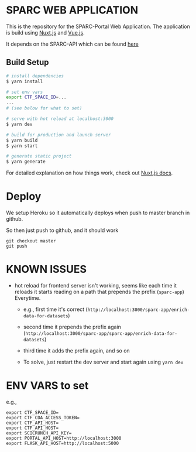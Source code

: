 # SPARC WEB APPLICATION
This is the repository for the SPARC-Portal Web Application. The application is build using [Nuxt.js](https://nuxtjs.org) and [Vue.js](https://vuejs.org/).

It depends on the SPARC-API which can be found [here](https://github.com/nih-sparc/sparc-api) 

## Build Setup

``` bash
# install dependencies
$ yarn install

# set env vars
export CTF_SPACE_ID=...
...
# (see below for what to set)

# serve with hot reload at localhost:3000
$ yarn dev

# build for production and launch server
$ yarn build
$ yarn start

# generate static project
$ yarn generate
```

For detailed explanation on how things work, check out [Nuxt.js docs](https://nuxtjs.org).

# Deploy
We setup Heroku so it automatically deploys when push to master branch in github. 

So then just push to github, and it should work

```
git checkout master
git push
```

# KNOWN ISSUES
- hot reload for frontend server isn't working, seems like each time it reloads it starts reading on a path that prepends the prefix (`sparc-app`) Everytime.
    * e.g., first time it's correct (`http://localhost:3000/sparc-app/enrich-data-for-datasets`)
    * second time it prepends the prefix again (`http://localhost:3000/sparc-app/sparc-app/enrich-data-for-datasets`)
    * third time it adds the prefix again, and so on

    * To solve, just restart the dev server and start again using `yarn dev`
# ENV VARS to set
e.g., 

```
export CTF_SPACE_ID=
export CTF_CDA_ACCESS_TOKEN=
export CTF_API_HOST=
export CTF_API_HOST=
export SCICRUNCH_API_KEY=
export PORTAL_API_HOST=http://localhost:3000
export FLASK_API_HOST=http://localhost:5000
```
